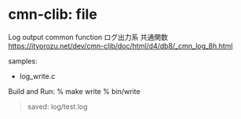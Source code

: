 cmn-clib: file
===============


Log output common function
ログ出力系 共通関数
https://ityorozu.net/dev/cmn-clib/doc/html/d4/db8/_cmn_log_8h.html

samples:  
- log_write.c  


Build and Run:
% make write
% bin/write
> saved: log/test.log 
